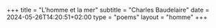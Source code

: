 +++
title = "L'homme et la mer"
subtitle = "Charles Baudelaire"
date = 2024-05-26T14:20:51+02:00
type = "poems"
layout = "homme"
+++
